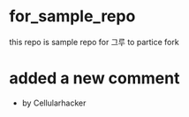 # for_sample_repo
this repo is sample repo for 그루 to partice fork
# added a new comment
- by Cellularhacker
